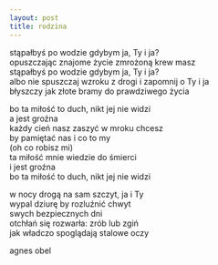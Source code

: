 ```yaml
---
layout: post
title: rodzina
---
```


stąpałbyś po wodzie gdybym ja, Ty i ja?\
opuszczając znajome życie zmrożoną krew masz\
stąpałbyś po wodzie gdybym ja, Ty i ja?\
albo nie spuszczaj wzroku z drogi i zapomnij o Ty i ja\
błyszczy jak złote bramy do prawdziwego życia

bo ta miłość to duch, nikt jej nie widzi\
a jest groźna\
każdy cień nasz zaszyć w mroku chcesz\
by pamiętać nas i co to my\
(oh co robisz mi)\
ta miłość mnie wiedzie do śmierci\
i jest groźna\
bo ta miłość to duch, nikt jej nie widzi

w nocy drogą na sam szczyt, ja i Ty\
wypal dziurę by rozluźnić chwyt\
swych bezpiecznych dni\
otchłań się rozwarła: zrób lub zgiń\
jak władczo spoglądają stalowe oczy

agnes obel
